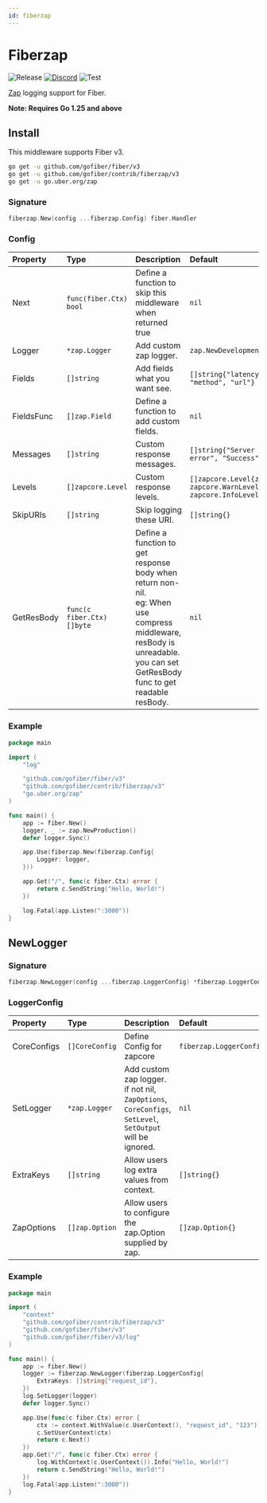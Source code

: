 ```yaml
---
id: fiberzap
---
```


# Fiberzap

![Release](https://img.shields.io/github/v/tag/gofiber/contrib?filter=fiberzap*)
[![Discord](https://img.shields.io/discord/704680098577514527?style=flat&label=%F0%9F%92%AC%20discord&color=00ACD7)](https://gofiber.io/discord)
![Test](https://github.com/gofiber/contrib/workflows/Test%20fiberzap/badge.svg)

[Zap](https://github.com/uber-go/zap) logging support for Fiber.

**Note: Requires Go 1.25 and above**

## Install

This middleware supports Fiber v3.

```sh
go get -u github.com/gofiber/fiber/v3
go get -u github.com/gofiber/contrib/fiberzap/v3
go get -u go.uber.org/zap
```

### Signature

```go
fiberzap.New(config ...fiberzap.Config) fiber.Handler
```

### Config

| Property   | Type                       | Description                                                                                                                                                                    | Default                                                                     |
| :--------- | :------------------------- | :----------------------------------------------------------------------------------------------------------------------------------------------------------------------------- | :-------------------------------------------------------------------------- |
| Next       | `func(fiber.Ctx) bool`          | Define a function to skip this middleware when returned true                                                                                                                   | `nil`                                                                       |
| Logger     | `*zap.Logger`              | Add custom zap logger.                                                                                                                                                         | `zap.NewDevelopment()`                                                      |
| Fields     | `[]string`                 | Add fields what you want see.                                                                                                                                                  | `[]string{"latency", "status", "method", "url"}`                            |
| FieldsFunc | `[]zap.Field`              | Define a function to add custom fields.                                                                                                                                        | `nil`                                                                       |
| Messages   | `[]string`                 | Custom response messages.                                                                                                                                                      | `[]string{"Server error", "Client error", "Success"}`                       |
| Levels     | `[]zapcore.Level`          | Custom response levels.                                                                                                                                                        | `[]zapcore.Level{zapcore.ErrorLevel, zapcore.WarnLevel, zapcore.InfoLevel}` |
| SkipURIs   | `[]string`                 | Skip logging these URI.                                                                                                                                                        | `[]string{}`                                                                |
| GetResBody | `func(c fiber.Ctx) []byte` | Define a function to get response body when return non-nil.<br />eg: When use compress middleware, resBody is unreadable. you can set GetResBody func to get readable resBody. | `nil`                                                                       |

### Example

```go
package main

import (
    "log"

    "github.com/gofiber/fiber/v3"
    "github.com/gofiber/contrib/fiberzap/v3"
    "go.uber.org/zap"
)

func main() {
    app := fiber.New()
    logger, _ := zap.NewProduction()
    defer logger.Sync()

    app.Use(fiberzap.New(fiberzap.Config{
        Logger: logger,
    }))

    app.Get("/", func(c fiber.Ctx) error {
        return c.SendString("Hello, World!")
    })

    log.Fatal(app.Listen(":3000"))
}
```

## NewLogger

### Signature

```go
fiberzap.NewLogger(config ...fiberzap.LoggerConfig) *fiberzap.LoggerConfig
```

### LoggerConfig

| Property    | Type           | Description                                                                                              | Default                        |
| :---------- | :------------- | :------------------------------------------------------------------------------------------------------- | :----------------------------- |
| CoreConfigs | `[]CoreConfig` | Define Config for zapcore                                                                                | `fiberzap.LoggerConfigDefault` |
| SetLogger   | `*zap.Logger`  | Add custom zap logger. if not nil, `ZapOptions`, `CoreConfigs`, `SetLevel`, `SetOutput` will be ignored. | `nil`                          |
| ExtraKeys   | `[]string`     | Allow users log extra values from context.                                                               | `[]string{}`                   |
| ZapOptions  | `[]zap.Option` | Allow users to configure the zap.Option supplied by zap.                                                 | `[]zap.Option{}`               |

### Example

```go
package main

import (
    "context"
    "github.com/gofiber/contrib/fiberzap/v3"
    "github.com/gofiber/fiber/v3"
    "github.com/gofiber/fiber/v3/log"
)

func main() {
    app := fiber.New()
    logger := fiberzap.NewLogger(fiberzap.LoggerConfig{
        ExtraKeys: []string{"request_id"},
    })
    log.SetLogger(logger)
    defer logger.Sync()

    app.Use(func(c fiber.Ctx) error {
        ctx := context.WithValue(c.UserContext(), "request_id", "123")
        c.SetUserContext(ctx)
        return c.Next()
    })
    app.Get("/", func(c fiber.Ctx) error {
        log.WithContext(c.UserContext()).Info("Hello, World!")
        return c.SendString("Hello, World!")
    })
    log.Fatal(app.Listen(":3000"))
}
```
